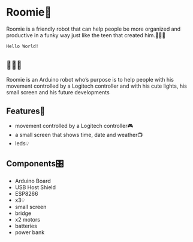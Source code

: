 # Roomie🤖

Roomie is a friendly robot that can help people be more organized and productive in a funky way just like the teen that created him.👩🏻‍💻
```bash
Hello World!
```
## 🫶🫶🫶
Roomie is an Arduino robot who’s purpose is to help people with his movement controlled by a Logitech controller and with his cute lights, his small screen and his future developments


## Features🤟
- movement controlled by a Logitech controller🎮
- a small screen that shows time, date and weather📺
- leds💡

## Components🎛️
- Arduino Board
- USB Host Shield
- ESP8266
- x3💡
- small screen
- bridge
- x2 motors
- batteries
- power bank
